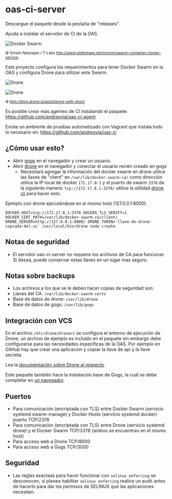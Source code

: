 # oas-ci-server

Descargue el paquete desde la pestaña de "releases".

Ayuda a instalar el servidor de CI de la OAS.

![Docker Swarm](http://image.slidesharecdn.com/introtoswarm-containerclusterservice-150329142626-conversion-gate01/95/swarm-a-docker-clustering-system-4-638.jpg)

<sub>&copy; Sriram Natarajan / T-Labs http://www.slideshare.net/snrism/swarm-container-cluster-service</sub>

Este proyecto configura los requerimientos para tener Docker Swarm en la OAS y configura Drone para utilizar este Swarm.

![Drone](http://blog.drone.io/images/drone-with-elixir_build-explained.png)

![Drone](http://blog.drone.io/images/drone-with-elixir_containers.png)

<sub>&copy; http://blog.drone.io/post/drone-with-elixir/</sub>

Es posible crear más agentes de CI instalando el paquete: https://github.com/andresvia/oas-ci-agent

Existe un ambiente de pruebas automatizado con Vagrant que instala todo lo necesario en: https://github.com/andresvia/oas-ci

## ¿Cómo usar esto?

 - Abrir [gogs](http://gogs-server:3000/) en el navegador y crear un usuario.
 - Abrir [drone](http://drone-server:8000/) en el navegador y conectar el usuario recién creado en gogs
   - Necesitará agregar la información del docker swarm en drone utilice las llaves de "client" en `/var/lib/docker-swarm-ca/` como dirección utilice la IP local de docker `172.17.0.1` y el puerto de swarm `3376` de la siguiente manera: `tcp://172.17.0.1:3376/` utilice la utilidad [drone cli](http://readme.drone.io/devs/cli/) para hacer esto.

Ejemplo con drone ejecutándose en el mismo host (127.0.0.1:8000).

```
DOCKER_HOST=tcp://172.17.0.1:3376 DOCKER_TLS_VERIFY=1 DOCKER_CERT_PATH=/var/lib/docker-swarm-ca/client/ DRONE_SERVER=http://127.0.0.1:8000/ DRONE_TOKEN='llave-de-drone-copiada-del-ui' /usr/local/bin/drone node create
```

## Notas de seguridad

 - El servidor oas-ci-server no requiere los archivos de CA para funcionar. Si desea, puede conservar estas llaves en un lugar mas seguro.

## Notas sobre backups

 - Los archivos a los que se le deben hacer copias de seguridad son:
  - Llaves del CA: `/var/lib/docker-swarm-certs`
  - Base de datos de drone: `/var/lib/drone`
  - Base de datos de gogs: `/var/lib/gogs`

## Integración con VCS

En el archivo `/etc/drone/dronerc` se configura el entorno de ejecución de Drone, un archivo de ejemplo es incluído en el paquete sin embargo debe configurarse para las necesidades específicas de la OAS. Por ejemplo en GitHub hay que crear una aplicación y copiar la llave de api y la llave secreta.

Lea la [documentación sobre Drone al respecto](http://readme.drone.io/setup/overview/).

Este paquete también hace la instalación base de Gogs, la cuál se debe completar en [un navegador](http://gogs-server:3000/).

## Puertos

 - Para comunicación (encriptada con TLS) entre Docker Swarm (servicio systemd swarm-manage) y Docker Hosts (servicio systemd docker) puerto TCP/2376
 - Para comunicación (encriptada con TLS) entre Drone (servicio systemd drone) y el Docker Swarm TCP/3376 (ambos se encuentran en el mismo host)
 - Para acceso web a Drone TCP/8000
 - Para acceso web a Gogs TCP/3000

## Seguridad

 - Las reglas exactaas para hacer funcionar con `selinux enforcing` se desconocen, si planea habilitar `selinux enforcing` realice un audit antes de hacerlo para dar los permisos de SELINUX que las aplicaciones necesitan.
